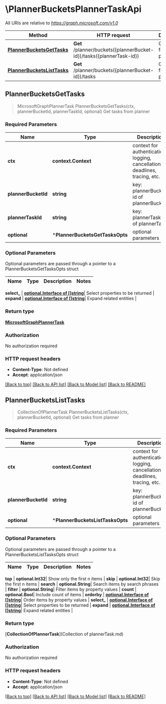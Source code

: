 # \PlannerBucketsPlannerTaskApi

All URIs are relative to *https://graph.microsoft.com/v1.0*

Method | HTTP request | Description
------------- | ------------- | -------------
[**PlannerBucketsGetTasks**](PlannerBucketsPlannerTaskApi.md#PlannerBucketsGetTasks) | **Get** /planner/buckets({plannerBucket-id})/tasks({plannerTask-id}) | Get tasks from planner
[**PlannerBucketsListTasks**](PlannerBucketsPlannerTaskApi.md#PlannerBucketsListTasks) | **Get** /planner/buckets({plannerBucket-id})/tasks | Get tasks from planner



## PlannerBucketsGetTasks

> MicrosoftGraphPlannerTask PlannerBucketsGetTasks(ctx, plannerBucketId, plannerTaskId, optional)
Get tasks from planner

### Required Parameters


Name | Type | Description  | Notes
------------- | ------------- | ------------- | -------------
**ctx** | **context.Context** | context for authentication, logging, cancellation, deadlines, tracing, etc.
**plannerBucketId** | **string**| key: plannerBucket-id of plannerBucket | 
**plannerTaskId** | **string**| key: plannerTask-id of plannerTask | 
 **optional** | ***PlannerBucketsGetTasksOpts** | optional parameters | nil if no parameters

### Optional Parameters

Optional parameters are passed through a pointer to a PlannerBucketsGetTasksOpts struct


Name | Type | Description  | Notes
------------- | ------------- | ------------- | -------------


 **select_** | [**optional.Interface of []string**](string.md)| Select properties to be returned | 
 **expand** | [**optional.Interface of []string**](string.md)| Expand related entities | 

### Return type

[**MicrosoftGraphPlannerTask**](microsoft.graph.plannerTask.md)

### Authorization

No authorization required

### HTTP request headers

- **Content-Type**: Not defined
- **Accept**: application/json

[[Back to top]](#) [[Back to API list]](../README.md#documentation-for-api-endpoints)
[[Back to Model list]](../README.md#documentation-for-models)
[[Back to README]](../README.md)


## PlannerBucketsListTasks

> CollectionOfPlannerTask PlannerBucketsListTasks(ctx, plannerBucketId, optional)
Get tasks from planner

### Required Parameters


Name | Type | Description  | Notes
------------- | ------------- | ------------- | -------------
**ctx** | **context.Context** | context for authentication, logging, cancellation, deadlines, tracing, etc.
**plannerBucketId** | **string**| key: plannerBucket-id of plannerBucket | 
 **optional** | ***PlannerBucketsListTasksOpts** | optional parameters | nil if no parameters

### Optional Parameters

Optional parameters are passed through a pointer to a PlannerBucketsListTasksOpts struct


Name | Type | Description  | Notes
------------- | ------------- | ------------- | -------------

 **top** | **optional.Int32**| Show only the first n items | 
 **skip** | **optional.Int32**| Skip the first n items | 
 **search** | **optional.String**| Search items by search phrases | 
 **filter** | **optional.String**| Filter items by property values | 
 **count** | **optional.Bool**| Include count of items | 
 **orderby** | [**optional.Interface of []string**](string.md)| Order items by property values | 
 **select_** | [**optional.Interface of []string**](string.md)| Select properties to be returned | 
 **expand** | [**optional.Interface of []string**](string.md)| Expand related entities | 

### Return type

[**CollectionOfPlannerTask**](Collection of plannerTask.md)

### Authorization

No authorization required

### HTTP request headers

- **Content-Type**: Not defined
- **Accept**: application/json

[[Back to top]](#) [[Back to API list]](../README.md#documentation-for-api-endpoints)
[[Back to Model list]](../README.md#documentation-for-models)
[[Back to README]](../README.md)

